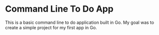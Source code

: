 # Command Line To Do App

This is a basic command line to do application built in Go. My goal was to create a simple project for my first
app in Go.
